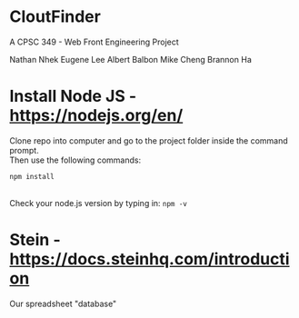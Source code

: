 # CloutFinder 
A CPSC 349 - Web Front Engineering Project <br/>

Nathan Nhek
Eugene Lee
Albert Balbon
Mike Cheng
Brannon Ha

# Install Node JS - https://nodejs.org/en/

Clone repo into computer and go to the project folder inside the command prompt. <br/>
Then use the following commands: <br/> 

`npm install `</br> </br>

Check your node.js version by typing in:
 `npm -v`

# Stein - https://docs.steinhq.com/introduction

Our spreadsheet "database"
